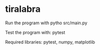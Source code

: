 # tiralabra

Run the program with pytho src/main.py

Test the program with: pytest

Required libraries: pytest, numpy, matplotlib
